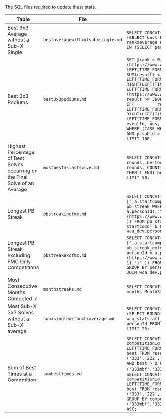 The SQL files required to update these stats.

|Table|File|SQL|Notes|
|--|--|--|--|
|Best 3x3 Average without a Sub-X Single|`bestaveragewithoutsubxsingle.md`|```SELECT CONCAT("[",p.name,"](https://www.worldcubeassociation.org/persons/",a.personId,")") name, p.countryId, (SELECT best FROM rankssingle WHERE eventId = '333' AND personId = a.personId) single, a.best average FROM ranksaverage a INNER JOIN persons p ON p.subid = 1 AND a.personId = p.id WHERE a.eventId = '333' AND personId NOT IN (SELECT personId FROM rankssingle WHERE eventId = '333' AND best < 600) ORDER BY average ASC LIMIT 25;```|Change `best < 600` to value for each table|
|Best 3x3 Podiums|`best3x3podiums.md`|```SET @rank = 0; SELECT @rank := @rank + 1, a.* FROM (SELECT CONCAT("[",competitionId,"](https://www.worldcubeassociation.org/competitions/",competitionId,")") competition, IF(	SUM(result) >= 360000, 	LEFT(TIME_FORMAT(SEC_TO_TIME(SUM(result/100)),"%H:%i:%s.%f"),11),	IF(		SUM(result) >= 6000, 		IF(			SUM(result) < 60000, 			RIGHT(LEFT(TIME_FORMAT(SEC_TO_TIME(SUM(result/100)),"%i:%s.%f"),8),7),			LEFT(TIME_FORMAT(SEC_TO_TIME(SUM(result/100)),"%i:%s.%f"),8)), 		IF(			SUM(result) < 1000, 			RIGHT(LEFT(TIME_FORMAT(SEC_TO_TIME(SUM(result/100)),"%s.%f"),5),4),			LEFT(TIME_FORMAT(SEC_TO_TIME(SUM(result/100)),"%s.%f"),5)))) sum, GROUP_CONCAT(CONCAT("[",p.name,"](https://www.worldcubeassociation.org/persons/",personId,")") SEPARATOR ', ') podiummers, GROUP_CONCAT(IF(	result >= 360000, 	LEFT(TIME_FORMAT(SEC_TO_TIME(result/100),"%H:%i:%s.%f"),11),	IF(		result >= 6000, 		IF(			result < 60000,			RIGHT(LEFT(TIME_FORMAT(SEC_TO_TIME(result/100),"%i:%s.%f"),8),7),			LEFT(TIME_FORMAT(SEC_TO_TIME(result/100),"%i:%s.%f"),8)),		IF(result < 1000, 			RIGHT(LEFT(TIME_FORMAT(SEC_TO_TIME(result/100),"%s.%f"),5),4), 			LEFT(TIME_FORMAT(SEC_TO_TIME(result/100),"%s.%f"),5)))) SEPARATOR ', ') resultsFROM (SELECT competitionId, eventId, pos, personId, personname, (CASE WHEN eventId LIKE '%bf' THEN best ELSE average END) resultFROM podiums WHERE (CASE WHEN eventId LIKE '%bf' THEN best ELSE average END) > 0) a JOIN wca_dev.persons p ON a.personId = p.id AND p.subid = 1 WHERE eventId = '333' GROUP BY competitionId, eventId HAVING COUNT(*) = 3 ORDER BY SUM(result)) a LIMIT 100```|(2 secs)|
|Highest Percentage of Best Solves occurring on the Final Solve of an Average|`mostbestaslastsolve.md`|```SELECT CONCAT("[",personname,"](https://www.worldcubeassociation.org/persons/",personId,")") name, countryId, rounds, bestonlast, ROUND(bestonlast/rounds*100,2) percent FROM (SELECT personId, personName, countryId, COUNT(*) rounds, COUNT(CASE WHEN value5 > 0 AND value5 < value1 AND value5 < value2 AND value5 < value3 AND value5 < value4 THEN 1 END) bestonlast FROM wca_dev.results GROUP BY personId HAVING COUNT(*) >= 100) a ORDER BY percent DESC LIMIT 50;```|Change 100 to value required for each table (takes 20 secs for each table)|
|Longest PB Streak|`pbstreakincfmc.md`|```SELECT CONCAT("[",p.name,"](https://www.worldcubeassociation.org/persons/",a.personId,")"), a.pbStreak, CONCAT("[",a.startcomp,"](https://www.worldcubeassociation.org/competitions/",a.startcomp,")"), IF((SELECT id FROM pb_streak WHERE personId = a.personId AND endcomp = a.endComp)=(SELECT MAX(id) FROM pb_streak WHERE personId = a.personId),"",CONCAT("[",(SELECT competitionId FROM pb_streak WHERE id = a.id + 1),"](https://www.worldcubeassociation.org/competitions/",(SELECT competitionId FROM pb_streak WHERE id = a.id + 1),")" )) FROM pb_streak a INNER JOIN (SELECT personId, startcomp, MAX(pbStreak) maxpbs FROM pb_streak GROUP BY personId, startcomp) b ON a.personId = b.personId and a.startcomp = b.startcomp and b.maxpbs = a.pbstreak JOIN wca_dev.persons p ON a.personId = p.id ORDER BY a.pbStreak DESC LIMIT 100;```|(about 45 secs)|
|Longest PB Streak excluding FMC Only Competitions|`pbstreakexcfmc.md`|```SELECT CONCAT("[",p.name,"](https://www.worldcubeassociation.org/persons/",a.personId,")"), a.pbStreak, CONCAT("[",a.startcomp,"](https://www.worldcubeassociation.org/competitions/",a.startcomp,")"), IF((SELECT id FROM pb_streak_exfmc WHERE personId = a.personId AND endcomp = a.endComp)=(SELECT MAX(id) FROM pb_streak_exfmc WHERE personId = a.personId),"",CONCAT("[",(SELECT competitionId FROM pb_streak_exfmc WHERE id = a.id + 1),"](https://www.worldcubeassociation.org/competitions/",(SELECT competitionId FROM pb_streak_exfmc WHERE id = a.id + 1),")" )) FROM pb_streak_exfmc a INNER JOIN (SELECT personId, startcomp, MAX(pbStreak) maxpbs FROM pb_streak_exfmc GROUP BY personId, startcomp) b ON a.personId = b.personId and a.startcomp = b.startcomp and b.maxpbs = a.pbstreak JOIN wca_dev.persons p ON a.personId = p.id ORDER BY a.pbStreak DESC LIMIT 100;```|(about 45 secs)|
|Most Consecutive Months Competed in|`monthstreaks.md`|```SELECT CONCAT("[",name,"](https://www.worldcubeassociation.org/persons/",personId,")") Name, countryId Country, months MonthStreak FROM monthsbyperson ORDER BY months DESC LIMIT 100;```|Requires `/queries/monthstreaks.sql` (takes 3-4 hours)|
|Most Sub-X 3x3 Solves without a Sub-X average|`subxsinglewithoutxaverage.md`|```SELECT CONCAT("[",personname,"](https://www.worldcubeassociation.org/persons/",personId,")"), COUNT(*) subx, (SELECT ROUND(best/100,2) FROM wca_dev.ranksaverage WHERE personId = a.personId AND eventId = '333') avg FROM wca_stats.all_single_results a WHERE value > 0 AND value < 1000 AND eventId = '333' AND personId NOT IN (SELECT personId FROM wca_dev.ranksaverage WHERE eventId = '333' AND best < 1000) GROUP BY personId ORDER BY COUNT(*) DESC LIMIT 25;```|Change `best < 1000` and `value < 1000` to value for each X value (takes <2 secs for each table)|
|Sum of Best Times at a Competition|`sumbesttimes.md`|```SELECT CONCAT("[",competitionId,"](https://www.worldcubeassociation.org/competitions/",competitionId,")") competitionId, (SELECT countryId FROM competitions WHERE id = a.competitionId) country, LEFT(TIME_FORMAT(SEC_TO_TIME(SUM(best)/100),"%i:%s.%f"),8) `sum` FROM (SELECT competitionId, eventId, MIN(best) best FROM results WHERE competitionId IN (SELECT competitionId FROM results WHERE eventId IN ('333','222','444','555','666','777','333oh','333bf','333ft','clock','skewb','pyram','minx','sq1','444bf','555bf') AND best > 0 GROUP BY competitionId HAVING COUNT(DISTINCT eventId) = 16) AND best > 0 AND eventId NOT IN ('333mbf','333fm') GROUP BY competitionId, eventId) a GROUP BY competitionId ORDER BY SUM(best) ASC LIMIT 100;``` and ```SELECT CONCAT("[",competitionId,"](https://www.worldcubeassociation.org/competitions/",competitionId,")") competitionId, (SELECT countryId FROM competitions WHERE id = a.competitionId) country, LEFT(TIME_FORMAT(SEC_TO_TIME(SUM(best)/100),"%i:%s.%f"),8) `sum` FROM (SELECT competitionId, eventId, MIN(best) best FROM results WHERE competitionId IN (SELECT competitionId FROM results WHERE eventId IN ('333','222','444','555','666','777','333oh','333bf','333ft','clock','skewb','pyram','minx','sq1') AND best > 0 GROUP BY competitionId HAVING COUNT(DISTINCT eventId) = 14) AND best > 0 AND eventId NOT IN ('333mbf','333fm','444bf','555bf') GROUP BY competitionId, eventId) a GROUP BY competitionId ORDER BY SUM(best) ASC;```|(takes about 12 secs each)|
